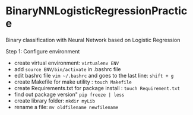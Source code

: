 # BinaryNNLogisticRegressionPractice
Binary classification with Neural Network based on Logistic Regression

Step 1: Configure environment
* create virtual environment: ```virtualenv ENV```
* add ```source ENV/bin/activate``` in .bashrc file
* edit bashrc file ```vim ~/.bashrc``` and goes to the last line: ```shift + g``` 
* create Makefile for make utility : ``` touch Makefile ```
* create Requirements.txt for package install : ``` touch Requirement.txt ```
* find out package version" ```pip freeze | less```
* create library folder: ``` mkdir myLib ```
* rename a file: ```mv oldfilename newfilename```

